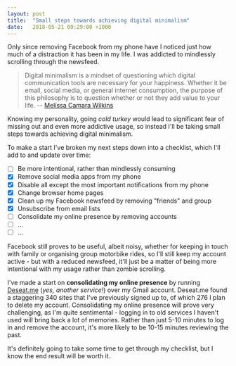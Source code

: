 ```yaml
---
layout: post
title:  "Small steps towards achieving digital minimalism"
date:   2018-05-21 09:29:00 +1000
---
```


Only since removing Facebook from my phone have I noticed just how much of a distraction it has been in my life. I was addicted to mindlessly scrolling through the newsfeed.

> Digital minimalism is a mindset of questioning which digital communication tools are necessary for your happiness. Whether it be email, social media, or general internet consumption, the purpose of this philosophy is to question whether or not they add value to your life.
\-- [Melissa Camara Wilkins](https://nosidebar.com/author/melissa-camara-wilkins/)

Knowing my personality, going *cold turkey* would lead to significant fear of missing out and even more addictive usage,  so instead I'll be taking small steps towards achieving digital minimalism.

To make a start I've broken my next steps down into a checklist, which I'll add to and update over time:

- [ ] Be more intentional, rather than mindlessly consuming
- [x] Remove social media apps from my phone
- [x] Disable all except the most important notifications from my phone
- [x] Change browser home pages
- [x] Clean up my Facebook newsfeed by removing "friends" and group
- [x] Unsubscribe from email lists
- [ ] Consolidate my online presence by removing accounts
- [ ] ...
- [ ] ...

Facebook still proves to be useful, albeit noisy, whether for keeping in touch with family or organising group motorbike rides, so I'll still keep my account active - but with a reduced newsfeed, it'll just be a matter of being more intentional with my usage rather than zombie scrolling.

I've made a start on **consolidating my online presence** by running [Deseat.me](https://deseat.me) (*yes, another service!*) over my Gmail account.  Deseat.me found a staggering 340 sites that I've previously signed up to, of which 276 I plan to delete my account. Consolidating my online presence will prove very challenging, as I'm quite sentimental - logging in to old services I haven't used will bring back a lot of memories. Rather than just 5-10 minutes to log in and remove the account, it's more likely to be 10-15 minutes reviewing the past.

It's definitely going to take some time to get through my checklist, but I know the end result will be worth it.